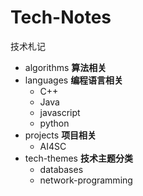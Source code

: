 # Tech-Notes
技术札记
- algorithms **算法相关**
- languages **编程语言相关**
    - C++
    - Java
    - javascript
    - python
- projects **项目相关**
    - AI4SC
- tech-themes **技术主题分类**
    - databases
    - network-programming

